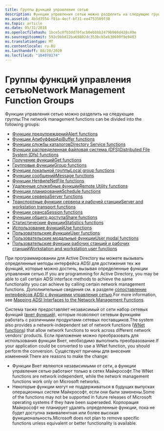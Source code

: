 ```yaml
---
title: Группы функций управления сетью
description: Функции управления сетью можно разделить на следующие группы.
ms.assetid: 4b5d3554-f81a-4ecf-bf31-ee4753509f38
ms.topic: article
ms.date: 05/31/2018
ms.openlocfilehash: 1bce5c0fb3dd70facb0ebbbb2479b968d428c49e
ms.sourcegitcommit: 592c9bbd22ba69802dc353bcb5eb30699f9e9403
ms.translationtype: MT
ms.contentlocale: ru-RU
ms.lasthandoff: 08/20/2020
ms.locfileid: "104070174"
---
```

# <a name="network-management-function-groups"></a><span data-ttu-id="9da37-103">Группы функций управления сетью</span><span class="sxs-lookup"><span data-stu-id="9da37-103">Network Management Function Groups</span></span>

<span data-ttu-id="9da37-104">Функции управления сетью можно разделить на следующие группы:</span><span class="sxs-lookup"><span data-stu-id="9da37-104">The network management functions can be divided into the following groups:</span></span>

-   [<span data-ttu-id="9da37-105">Функции предупреждений</span><span class="sxs-lookup"><span data-stu-id="9da37-105">Alert functions</span></span>](alert-functions.md)
-   [<span data-ttu-id="9da37-106">Функции Апибуффер</span><span class="sxs-lookup"><span data-stu-id="9da37-106">ApiBuffer functions</span></span>](apibuffer-functions.md)
-   [<span data-ttu-id="9da37-107">Функции службы каталогов</span><span class="sxs-lookup"><span data-stu-id="9da37-107">Directory Service functions</span></span>](directory-service-functions.md)
-   [<span data-ttu-id="9da37-108">Функции распределенная файловая система (DFS)</span><span class="sxs-lookup"><span data-stu-id="9da37-108">Distributed File System (Dfs) functions</span></span>](/previous-versions/windows/desktop/dfs/distributed-file-system-dfs-functions)
-   [<span data-ttu-id="9da37-109">Получение функций</span><span class="sxs-lookup"><span data-stu-id="9da37-109">Get functions</span></span>](get-functions.md)
-   [<span data-ttu-id="9da37-110">Групповые функции</span><span class="sxs-lookup"><span data-stu-id="9da37-110">Group functions</span></span>](group-functions.md)
-   [<span data-ttu-id="9da37-111">Функции локальной группы</span><span class="sxs-lookup"><span data-stu-id="9da37-111">Local group functions</span></span>](local-group-functions.md)
-   [<span data-ttu-id="9da37-112">Функции сообщений</span><span class="sxs-lookup"><span data-stu-id="9da37-112">Message functions</span></span>](message-functions.md)
-   [<span data-ttu-id="9da37-113">Функции Нетфиле</span><span class="sxs-lookup"><span data-stu-id="9da37-113">NetFile functions</span></span>](netfile-functions.md)
-   [<span data-ttu-id="9da37-114">Удаленные служебные функции</span><span class="sxs-lookup"><span data-stu-id="9da37-114">Remote Utility functions</span></span>](remote-utility-functions.md)
-   [<span data-ttu-id="9da37-115">Функции планирования</span><span class="sxs-lookup"><span data-stu-id="9da37-115">Schedule functions</span></span>](schedule-functions.md)
-   [<span data-ttu-id="9da37-116">Функции сервера</span><span class="sxs-lookup"><span data-stu-id="9da37-116">Server functions</span></span>](server-functions.md)
-   [<span data-ttu-id="9da37-117">Транспортные функции сервера и рабочей станции</span><span class="sxs-lookup"><span data-stu-id="9da37-117">Server and workstation transport functions</span></span>](server-and-workstation-transport-functions.md)
-   [<span data-ttu-id="9da37-118">Функции сеанса</span><span class="sxs-lookup"><span data-stu-id="9da37-118">Session functions</span></span>](session-functions.md)
-   [<span data-ttu-id="9da37-119">Функции общего доступа</span><span class="sxs-lookup"><span data-stu-id="9da37-119">Share functions</span></span>](share-functions.md)
-   [<span data-ttu-id="9da37-120">Статистические функции</span><span class="sxs-lookup"><span data-stu-id="9da37-120">Statistics functions</span></span>](/windows/desktop/NetShare/statistics-functions)
-   [<span data-ttu-id="9da37-121">Использование функций</span><span class="sxs-lookup"><span data-stu-id="9da37-121">Use functions</span></span>](use-functions.md)
-   [<span data-ttu-id="9da37-122">Пользовательские функции</span><span class="sxs-lookup"><span data-stu-id="9da37-122">User functions</span></span>](user-functions.md)
-   [<span data-ttu-id="9da37-123">Пользовательские модальные функции</span><span class="sxs-lookup"><span data-stu-id="9da37-123">User modal functions</span></span>](user-modal-functions.md)
-   [<span data-ttu-id="9da37-124">Пользовательские функции рабочих станций и рабочих станций</span><span class="sxs-lookup"><span data-stu-id="9da37-124">Workstation and workstation user functions</span></span>](workstation-and-workstation-user-functions.md)

<span data-ttu-id="9da37-125">При программировании для Active Directory вы можете вызывать определенные методы интерфейса ADSI для достижения тех же функций, которые можно достичь, вызывая определенные функции управления сетью.</span><span class="sxs-lookup"><span data-stu-id="9da37-125">If you are programming for Active Directory, you may be able to call certain ADSI interface methods to achieve the same functionality you can achieve by calling certain network management functions.</span></span> <span data-ttu-id="9da37-126">Дополнительные сведения см. в разделе [сопоставление интерфейсов ADSI с функциями управления сетью](mapping-adsi-interfaces-to-the-network-management-functions.md).</span><span class="sxs-lookup"><span data-stu-id="9da37-126">For more information, see [Mapping ADSI Interfaces to the Network Management Functions](mapping-adsi-interfaces-to-the-network-management-functions.md).</span></span>

<span data-ttu-id="9da37-127">Система также предоставляет независимый от сети набор сетевых функций ([внет функций](/windows/desktop/WNet/wnet-functions)), которые позволяют сетевым функциям работать с различными продуктами сетевых поставщиков.</span><span class="sxs-lookup"><span data-stu-id="9da37-127">The system also provides a network-independent set of network functions ([WNet functions](/windows/desktop/WNet/wnet-functions)) that allow network functions to work across different network vendors' products.</span></span> <span data-ttu-id="9da37-128">Если приложение можно преобразовать для использования функции Внет, необходимо выполнить преобразование.</span><span class="sxs-lookup"><span data-stu-id="9da37-128">If your application could be converted to use a WNet function, you should perform the conversion.</span></span> <span data-ttu-id="9da37-129">Существуют причины для внесения изменений:</span><span class="sxs-lookup"><span data-stu-id="9da37-129">There are reasons to make the change:</span></span>

-   <span data-ttu-id="9da37-130">Функции Внет являются независимыми от сети, а функции управления сетью работают только в сетях Майкрософт.</span><span class="sxs-lookup"><span data-stu-id="9da37-130">The WNet functions are network independent, while the network management functions work only on Microsoft networks.</span></span>
-   <span data-ttu-id="9da37-131">Некоторые функции могут не поддерживаться в будущих выпусках операционных систем Майкрософт, если они были заменены.</span><span class="sxs-lookup"><span data-stu-id="9da37-131">Some of the functions may not be supported in future releases of Microsoft operating systems if they have been superseded.</span></span> <span data-ttu-id="9da37-132">Корпорация Майкрософт не планирует удалять определенные функции, пока не будет доступна эквивалентная или более высокая функциональность.</span><span class="sxs-lookup"><span data-stu-id="9da37-132">Microsoft does not plan to remove specific functions unless equivalent or better functionality is available.</span></span>

 

 